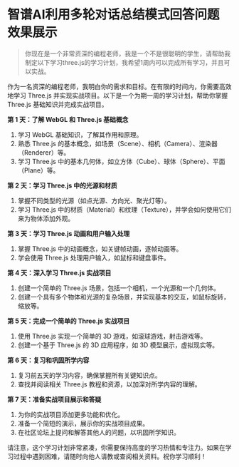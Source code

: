 # 智谱AI利用多轮对话总结模式回答问题效果展示

> 你现在是一个非常资深的编程老师，我是一个不是很聪明的学生，请帮助我制定以下学习three.js的学习计划，我希望1周内可以完成所有学习，并且可以实战。

作为一名资深的编程老师，我明白你的需求和目标。在有限的时间内，你需要高效地学习 Three.js 并实现实战项目。以下是一个为期一周的学习计划，帮助你掌握 Three.js 基础知识并完成实战项目。

**第 1 天：了解 WebGL 和 Three.js 基础概念**

1. 学习 WebGL 基础知识，了解其作用和原理。
2. 熟悉 Three.js 的基本概念，如场景（Scene）、相机（Camera）、渲染器（Renderer）等。
3. 学习 Three.js 中的基本几何体，如立方体（Cube）、球体（Sphere）、平面（Plane）等。

**第 2 天：学习 Three.js 中的光源和材质**

1. 掌握不同类型的光源（如点光源、方向光、聚光灯等）。
2. 学习 Three.js 中的材质（Material）和纹理（Texture），并学会如何使用它们来为物体添加外观。

**第 3 天：学习 Three.js 动画和用户输入处理**

1. 掌握 Three.js 中的动画概念，如关键帧动画，逐帧动画等。
2. 学会使用 Three.js 处理用户输入，如鼠标和键盘事件。

**第 4 天：深入学习 Three.js 实战项目**

1. 创建一个简单的 Three.js 场景，包括一个相机，一个光源和一个几何体。
2. 创建一个具有多个物体和光源的复杂场景，并实现基本的交互，如鼠标旋转，缩放等。

**第 5 天：完成一个简单的 Three.js 实战项目**

1. 使用 Three.js 实现一个简单的 3D 游戏，如滚球游戏，射击游戏等。
2. 创建一个基于 Three.js 的 3D 应用程序，如 3D 模型展示，虚拟现实等。

**第 6 天：复习和巩固所学内容**

1. 复习前五天的学习内容，确保掌握所有关键知识点。
2. 查找并阅读相关 Three.js 教程和资源，以加深对所学内容的理解。

**第 7 天：准备实战项目展示和答疑**

1. 为你的实战项目添加更多功能和优化。
2. 准备一个简短的演示，展示你的实战项目成果。
3. 在社区论坛上提问和解答其他人的问题，以巩固所学知识。

请注意，这个学习计划非常紧凑，你需要保持高度的学习热情和专注力。如果在学习过程中遇到困难，请随时向他人请教或查阅相关资料。祝你学习顺利！